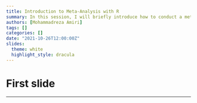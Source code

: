 ```yaml
---
title: Introduction to Meta-Analysis with R
summary: In this session, I will briefly introduce how to conduct a meta-analysis using R and meta and metafor packages.
authors: [Mohammadreza Amiri]
tags: []
categories: []
date: "2021-10-26T12:00:00Z"
slides:
  theme: white
  highlight_style: dracula
---
```


# First slide

---
